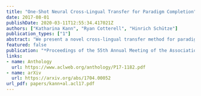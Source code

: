 ```yaml
---
title: "One-Shot Neural Cross-Lingual Transfer for Paradigm Completion"
date: 2017-08-01
publishDate: 2020-03-11T12:55:34.417021Z
authors: ["Katharina Kann", "Ryan Cotterell", "Hinrich Schütze"]
publication_types: ["1"]
abstract: "We present a novel cross-lingual transfer method for paradigm completion, the task of mapping a lemma to its inflected forms, using a neural encoder-decoder model, the state of the art for the monolingual task. We use labeled data from a high-resource language to increase performance on a low-resource language. In experiments on 21 language pairs from four different language families, we obtain up to 58% higher accuracy than without transfer and show that even zero-shot and one-shot learning are possible. We further find that the degree of language relatedness strongly influences the ability to transfer morphological knowledge."
featured: false
publication: "*Proceedings of the 55th Annual Meeting of the Association for Computational Linguistics*"
links:
- name: Anthology
  url: https://www.aclweb.org/anthology/P17-1182.pdf
- name: arXiv
  url: https://arxiv.org/abs/1704.00052
url_pdf: papers/kann+al.acl17.pdf
---
```


